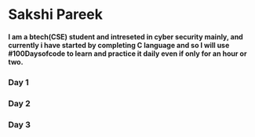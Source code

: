 # Sakshi Pareek
#### I am a btech(CSE) student and intreseted in cyber security mainly, and currently i have started by completing C language and so I will use #100Daysofcode to learn and practice it daily even if only for an hour or two.
### Day 1



### Day 2


### Day 3
